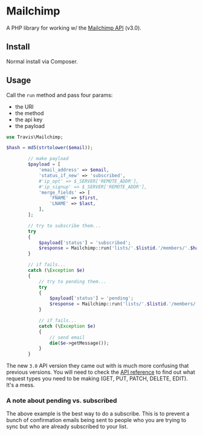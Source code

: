 # Mailchimp

A PHP library for working w/ the [Mailchimp API](http://apidocs.mailchimp.com/api/3.0/) (v3.0).

## Install

Normal install via Composer.

## Usage

Call the ``run`` method and pass four params:

* the URI
* the method
* the api key
* the payload

```php
use Travis\Mailchimp;

$hash = md5(strtolower($email));

		// make payload
		$payload = [
		    'email_address' => $email,
		    'status_if_new' => 'subscribed',
		    #'ip_opt' => $_SERVER['REMOTE_ADDR'],
		    #'ip_signup' => $_SERVER['REMOTE_ADDR'],
		    'merge_fields' => [
		        'FNAME' => $first,
		        'LNAME' => $last,
		    ],
		];

		// try to subscribe them...
		try
		{
			$payload['status'] = 'subscribed';
			$response = Mailchimp::run('lists/'.$listid.'/members/'.$hash, 'put', $apikey, $payload);
		}

		// if fails...
		catch (\Exception $e)
		{
			// try to pending them...
			try
			{
				$payload['status'] = 'pending';
    			$response = Mailchimp::run('lists/'.$listid.'/members/'.$hash, 'put', $apikey, $payload);
			}

			// if fails...
	        catch (\Exception $e)
	        {
				// send email
				die($e->getMessage());
			}
		}
```

The new ``3.0`` API version they came out with is much more confusing that previous versions.  You will need to check the [API reference](http://developer.mailchimp.com/documentation/mailchimp/reference/overview/) to find out what request types you need to be making (GET, PUT, PATCH, DELETE, EDIT).  It's a mess.

### A note about pending vs. subscribed

The above example is the best way to do a subscribe.  This is to prevent a bunch of confirmation emails being sent to people who you are trying to sync but who are already subscribed to your list.
